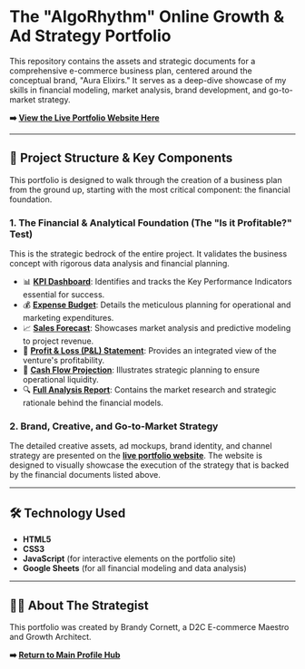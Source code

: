 # The "AlgoRhythm" Online Growth & Ad Strategy Portfolio

This repository contains the assets and strategic documents for a comprehensive e-commerce business plan, centered around the conceptual brand, "Aura Elixirs." It serves as a deep-dive showcase of my skills in financial modeling, market analysis, brand development, and go-to-market strategy.

**➡️ [View the Live Portfolio Website Here](https://brandys-algorythem.github.io/Online-Growth-Ad-Strategy-BrandyCornett-Portfolio/)**

---

## 🚀 Project Structure & Key Components

This portfolio is designed to walk through the creation of a business plan from the ground up, starting with the most critical component: the financial foundation.

### 1. The Financial & Analytical Foundation (The "Is it Profitable?" Test)

This is the strategic bedrock of the entire project. It validates the business concept with rigorous data analysis and financial planning.

* 📊 **[KPI Dashboard](https://github.com/Brandys-AlgoRythem/Online-Growth-Ad-Strategy-BrandyCornett-Portfolio/blob/main/Aura%20-%20KPI%20Dashboard.csv)**: Identifies and tracks the Key Performance Indicators essential for success.
* 💰 **[Expense Budget](https://github.com/Brandys-AlgoRythem/Online-Growth-Ad-Strategy-BrandyCornett-Portfolio/blob/main/Aura%20-%20Exspense%20Budget.csv)**: Details the meticulous planning for operational and marketing expenditures.
* 📈 **[Sales Forecast](https://github.com/Brandys-AlgoRythem/Online-Growth-Ad-Strategy-BrandyCornett-Portfolio/blob/main/Aura%20-%20Sales%20Forecast.csv)**: Showcases market analysis and predictive modeling to project revenue.
* 📄 **[Profit & Loss (P&L) Statement](https://github.com/Brandys-AlgoRythem/Online-Growth-Ad-Strategy-BrandyCornett-Portfolio/blob/main/Aura%20-%20Profit%20%26%20Loss%20(P%26L)%20Statement.csv)**: Provides an integrated view of the venture's profitability.
* 🌊 **[Cash Flow Projection](https://github.com/Brandys-AlgoRythem/Online-Growth-Ad-Strategy-BrandyCornett-Portfolio/blob/main/Aura%20-%20Cash%20Flow%20Projection.csv)**: Illustrates strategic planning to ensure operational liquidity.
* 🔍 **[Full Analysis Report](https://github.com/Brandys-AlgoRythem/Online-Growth-Ad-Strategy-BrandyCornett-Portfolio/blob/main/Aura%20-%20Analysis.csv)**: Contains the market research and strategic rationale behind the financial models.

### 2. Brand, Creative, and Go-to-Market Strategy

The detailed creative assets, ad mockups, brand identity, and channel strategy are presented on the **[live portfolio website](https://brandys-algorythem.github.io/Online-Growth-Ad-Strategy-BrandyCornett-Portfolio/)**. The website is designed to visually showcase the execution of the strategy that is backed by the financial documents listed above.

---

## 🛠️ Technology Used

* **HTML5**
* **CSS3**
* **JavaScript** (for interactive elements on the portfolio site)
* **Google Sheets** (for all financial modeling and data analysis)

---

## 👩‍💼 About The Strategist

This portfolio was created by Brandy Cornett, a D2C E-commerce Maestro and Growth Architect.

**➡️ [Return to Main Profile Hub](https://github.com/Brandys-AlgoRythem)**

